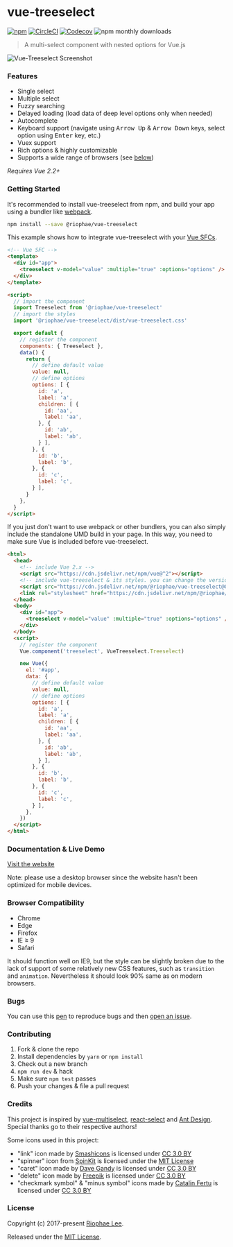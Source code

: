 # vue-treeselect
[![npm](https://img.shields.io/npm/v/@riophae/vue-treeselect.svg)](https://www.npmjs.com/package/@riophae/vue-treeselect) [![CircleCI](https://img.shields.io/circleci/project/github/riophae/vue-treeselect/master.svg)](https://circleci.com/gh/riophae/vue-treeselect/tree/master) [![Codecov](https://codecov.io/gh/riophae/vue-treeselect/branch/master/graph/badge.svg)](https://codecov.io/gh/riophae/vue-treeselect?branch=master)
![npm monthly downloads](https://img.shields.io/npm/dm/@riophae/vue-treeselect.svg)

> A multi-select component with nested options for Vue.js

![Vue-Treeselect Screenshot](https://raw.githubusercontent.com/riophae/vue-treeselect/master/screenshot.png)

### Features

- Single select
- Multiple select
- Fuzzy searching
- Delayed loading (load data of deep level options only when needed)
- Autocomplete
- Keyboard support (navigate using <kbd>Arrow Up</kbd> & <kbd>Arrow Down</kbd> keys, select option using <kbd>Enter</kbd> key, etc.)
- Vuex support
- Rich options & highly customizable
- Supports a wide range of browsers (see [below](#browser-compatibility))

*Requires Vue 2.2+*

### Getting Started

It's recommended to install vue-treeselect from npm, and build your app using a bundler like [webpack](https://webpack.js.org/).

```bash
npm install --save @riophae/vue-treeselect
```

This example shows how to integrate vue-treeselect with your [Vue SFCs](https://vuejs.org/v2/guide/single-file-components.html).

```html
<!-- Vue SFC -->
<template>
  <div id="app">
    <treeselect v-model="value" :multiple="true" :options="options" />
  </div>
</template>

<script>
  // import the component
  import Treeselect from '@riophae/vue-treeselect'
  // import the styles
  import '@riophae/vue-treeselect/dist/vue-treeselect.css'

  export default {
    // register the component
    components: { Treeselect },
    data() {
      return {
        // define default value
        value: null,
        // define options
        options: [ {
          id: 'a',
          label: 'a',
          children: [ {
            id: 'aa',
            label: 'aa',
          }, {
            id: 'ab',
            label: 'ab',
          } ],
        }, {
          id: 'b',
          label: 'b',
        }, {
          id: 'c',
          label: 'c',
        } ],
      }
    },
  }
</script>
```

If you just don't want to use webpack or other bundlers, you can also simply include the standalone UMD build in your page. In this way, you need to make sure Vue is included before vue-treeselect.

```html
<html>
  <head>
    <!-- include Vue 2.x -->
    <script src="https://cdn.jsdelivr.net/npm/vue@^2"></script>
    <!-- include vue-treeselect & its styles. you can change the version tag to better suit your need. -->
    <script src="https://cdn.jsdelivr.net/npm/@riophae/vue-treeselect@0.0.27/dist/vue-treeselect.min.js"></script>
    <link rel="stylesheet" href="https://cdn.jsdelivr.net/npm/@riophae/vue-treeselect@0.0.27/dist/vue-treeselect.min.css">
  </head>
  <body>
    <div id="app">
      <treeselect v-model="value" :multiple="true" :options="options" />
    </div>
  </body>
  <script>
    // register the component
    Vue.component('treeselect', VueTreeselect.Treeselect)

    new Vue({
      el: '#app',
      data: {
        // define default value
        value: null,
        // define options
        options: [ {
          id: 'a',
          label: 'a',
          children: [ {
            id: 'aa',
            label: 'aa',
          }, {
            id: 'ab',
            label: 'ab',
          } ],
        }, {
          id: 'b',
          label: 'b',
        }, {
          id: 'c',
          label: 'c',
        } ],
      },
    })
  </script>
</html>
```

### Documentation & Live Demo

[Visit the website](https://vue-treeselect.js.org/)

Note: please use a desktop browser since the website hasn't been optimized for mobile devices.

### Browser Compatibility

- Chrome
- Edge
- Firefox
- IE ≥ 9
- Safari

It should function well on IE9, but the style can be slightly broken due to the lack of support of some relatively new CSS features, such as `transition` and `animation`. Nevertheless it should look 90% same as on modern browsers.

### Bugs

You can use this [pen](https://codepen.io/riophae/pen/MExgzP) to reproduce bugs and then [open an issue](https://github.com/riophae/vue-treeselect/issues/new).

### Contributing

1. Fork & clone the repo
2. Install dependencies by `yarn` or `npm install`
3. Check out a new branch
4. `npm run dev` & hack
5. Make sure `npm test` passes
6. Push your changes & file a pull request

### Credits

This project is inspired by [vue-multiselect](https://github.com/monterail/vue-multiselect), [react-select](https://github.com/JedWatson/react-select) and [Ant Design](https://github.com/ant-design/ant-design/). Special thanks go to their respective authors!

Some icons used in this project:

  - "link" icon made by [Smashicons](https://www.flaticon.com/authors/smashicons) is licensed under [CC 3.0 BY](https://creativecommons.org/licenses/by/3.0/)
  - "spinner" icon from [SpinKit](https://github.com/tobiasahlin/SpinKit) is licensed under the [MIT License](https://github.com/tobiasahlin/SpinKit/blob/master/LICENSE)
  - "caret" icon made by [Dave Gandy](https://www.flaticon.com/authors/dave-gandy) is licensed under [CC 3.0 BY](https://creativecommons.org/licenses/by/3.0/)
  - "delete" icon made by [Freepik](https://www.flaticon.com/authors/freepik) is licensed under [CC 3.0 BY](https://creativecommons.org/licenses/by/3.0/)
  - "checkmark symbol" & "minus symbol" icons made by [Catalin Fertu](https://www.flaticon.com/authors/catalin-fertu) is licensed under [CC 3.0 BY](https://creativecommons.org/licenses/by/3.0/)

### License

Copyright (c) 2017-present [Riophae Lee](https://github.com/riophae).

Released under the [MIT License](https://github.com/riophae/vue-treeselect/blob/master/LICENSE).
